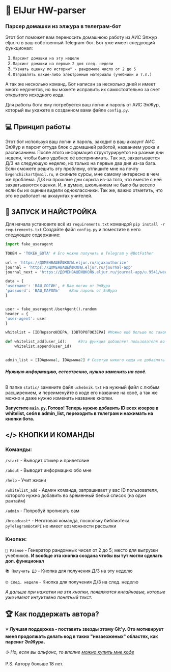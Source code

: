 # 🐍 ElJur HW-parser
### Парсер домашки из элжура в телеграм-бот

Этот бот поможет вам переносить домашнюю работу из АИС Элжур eljur.ru в ваш собственный Telegram-бот.
Бот уже имеет следующий функционал:
1. `Парсинг домашки на эту неделю`
2. `Парсинг домашки на первые 2 дня след. недели`
3. `"Узнать оценку по истории" - рандомное число от 2 до 5 `
4. `Отправлять какие-либо электронные материалы (учебники и т.п.)`

А так же несколько команд.
Бот написан за несколько дней и имеет много недочетов, но вы можете исправить их самостоятельно за счет открытого исходного кода.

Для работы бота ему потребуется ваш логин и пароль от АИС ЭлЖур, который вы укажете в созданном вами файле `config.py`.

## 💻 Принцип работы

Этот бот используя ваш логин и пароль, заходит в ваш аккаунт АИС ЭлЖур и парсит оттуда блок с 
домашней работой, названием урока и расписанием. После этого информация структурируется на разные
дни недели, чтобы было удобнее её воспринимать. Так же, захватывается Д/З на следующую неделю, но
только на первые два дня из-за бага. Если сможете решить эту проблему, отпишите мне на почту
`Evgenchickart@mail.ru`, и скиньте сурсы, мне самому интересно в чем же проблема. Д/З на прошлые дни
скрыта из-за того, что вместе с ней захватываются оценки. И, я думаю, школьникам не было бы весело
если бы их оценки видели одноклассники. Так же, важно отметить, что это не работает на аккаунтах учителей.


## 🚀 ЗАПУСК И НАЙСТРОЙКА

Для начала установите всё из `requirements.txt` командой `pip install -r requirements.txt`
Создайте файл `config.py` и поместите в него следующее содержание:

```python
import fake_useragent

TOKEN = 'ТОКЕН_БОТА' # Его можно получить в Telegram у @BotFather

url = 'https://ДОМЕНВАШЕЙШКОЛЫ.eljur.ru/ajaxauthorize'
journal = 'https://ДОМЕНВАШЕЙШКОЛЫ.eljur.ru/journal-app'
journal_next = 'https://ДОМЕНВАШЕЙШКОЛЫ.eljur.ru/journal-app/u.9541/week.-1'

data = {
'username': 'ВАШ_ЛОГИН', # Ваш логин от ЭлЖура
'password': 'ВАШ_ПАРОЛЬ'    #Ваш пароль от ЭлЖура
}


user = fake_useragent.UserAgent().random
header = {
'user-agent': user
}

whitelist = [IDПервогоЮЗЕРА, IDВТОРОГОЮЗЕРА] #Можно ещё больше по такому принципу

def whitelist_add(user_id):     #Эта функция добавляет пользователя во временный белый список (На один рантайм)
    whitelist.append(user_id)


admin_list = [IDАдмина1, IDАдмина2] # Советую никого сюда не добавлять кроме себя
```

###### **_Нужную информацию, естественно, нужно заменить на своё._**

В папке `static/` замените файл `uchebnik.txt` на нужный файл с любым расширением, и переименуйте в
коде его название на своё, а так же можно и даже нужно изменить название кнопки.

**Запустите `main.py`. Готово! Теперь нужно добавить ID всех юзеров в whitelist, себя в admin_list, переходить в телеграм и нажимать на кнопки бота.**

## </> КНОПКИ И КОМАНДЫ

### Команды:

`/start` - Выводит стикер и приветсвие

`/about` - Выводит информацию обо мне

`/help` - Учит жизни

`/whitelist_add` - Админ команда, запрашивает у вас ID пользователя, которого нужно добавить во временный белый список (на один рантайм)

`/admin` - Попробуй прописать сам

`/broadcast*` - Неготовая команда, поскольку библиотека `pyTelegramBotAPI` не имеет возможности рассылки


### Кнопки:

`🎲 Разное` - Генератор рандомных чисел от 2 до 5; место для выгрузки учебников. **И вообще эта кнопка создана чтобы вы тут могли сделать доп. функционал**

`📚 Получить ДЗ` - Кнопка для получения Д/З на эту неделю

`🤓 След. неделя` - Кнопка для получения Д/З на след. неделю

_А дальше при нажатии на эти кнопки, появляются инлайновые, которые уже имеют интуитивно понятный текст._

## 🏆 Как поддержать автора?

**⭐ Лучшая поддержка - поставить звезды этому Git'у. Это мотивирует меня продолжать 
делать код в таких "незаезженых" областях, как парсинг ЭлЖура.**

_☕ Но, если вы альфонс, то вполне [можно купить мне кофе](https://www.donationalerts.com/r/evgenchick4434/)_

P.S. Автору больше 18 лет.